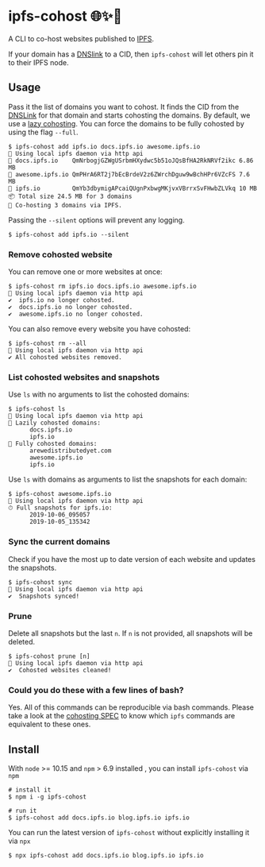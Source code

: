 # ipfs-cohost 🌐✨🤝

A CLI to co-host websites published to [IPFS].

If your domain has a [DNSlink] to a CID, then `ipfs-cohost` will let others pin it to their IPFS node.

## Usage

Pass it the list of domains you want to cohost. It finds the CID from the [DNSLink] for that domain and starts cohosting the domains. By default, we use a [lazy cohosting]. You can force the domains to be fully cohosted by using the flag `--full`.

```console
$ ipfs-cohost add ipfs.io docs.ipfs.io awesome.ipfs.io
🔌 Using local ipfs daemon via http api
📍 docs.ipfs.io    QmNrbogjGZWgUSrbmHXydwc5b51oJQsBfHA2RkNRVf2ikc 6.86 MB
📍 awesome.ipfs.io QmPHrA6RT2j7bEcBrdeV2z6ZWrchDguw9wBchHPr6VZcFS 7.6 MB
📍 ipfs.io         QmYb3dbymigAPcaiQUgnPxbwgMKjvxVBrrxSvFHwbZLVkq 10 MB
📦 Total size 24.5 MB for 3 domains
🤝 Co-hosting 3 domains via IPFS.
```

Passing the `--silent` options will prevent any logging.

```console
$ ipfs-cohost add ipfs.io --silent
```

### Remove cohosted website

You can remove one or more websites at once:

```console
$ ipfs-cohost rm ipfs.io docs.ipfs.io awesome.ipfs.io
🔌 Using local ipfs daemon via http api
✔  ipfs.io no longer cohosted.
✔  docs.ipfs.io no longer cohosted.
✔  awesome.ipfs.io no longer cohosted.
```

You can also remove every website you have cohosted:

```console
$ ipfs-cohost rm --all
🔌 Using local ipfs daemon via http api
✔ All cohosted websites removed.
```

### List cohosted websites and snapshots

Use `ls` with no arguments to list the cohosted domains:

```console
$ ipfs-cohost ls
🔌 Using local ipfs daemon via http api
📍 Lazily cohosted domains:
      docs.ipfs.io
      ipfs.io
📍 Fully cohosted domains:
      arewedistributedyet.com
      awesome.ipfs.io
      ipfs.io
```

Use `ls` with domains as arguments to list the snapshots for each domain:

```console
$ ipfs-cohost awesome.ipfs.io
🔌 Using local ipfs daemon via http api
⏱ Full snapshots for ipfs.io:
      2019-10-06_095057
      2019-10-05_135342
```

### Sync the current domains

Check if you have the most up to date version of each website and updates the snapshots.

```console
$ ipfs-cohost sync
🔌 Using local ipfs daemon via http api
✔  Snapshots synced!
```

### Prune

Delete all snapshots but the last `n`. If `n` is not provided, all snapshots will be deleted.

```console
$ ipfs-cohost prune [n]
🔌 Using local ipfs daemon via http api
✔  Cohosted websites cleaned!
```

### Could you do these with a few lines of bash?

Yes. All of this commands can be reproducible via bash commands. Please take a look at the [cohosting SPEC](https://github.com/ipfs-shipyard/cohosting/blob/master/SPEC.md) to know which `ipfs` commands are equivalent to these ones.

## Install

With `node` >= 10.15 and `npm` > 6.9 installed , you can install `ipfs-cohost` via `npm`

```console
# install it
$ npm i -g ipfs-cohost

# run it
$ ipfs-cohost add docs.ipfs.io blog.ipfs.io ipfs.io
```

You can run the latest version of `ipfs-cohost` without explicitly installing it via `npx`

```console
$ npx ipfs-cohost add docs.ipfs.io blog.ipfs.io ipfs.io
```

[IPFS]: https://ipfs.io
[DNSLink]: https://dnslink.io
[lazy cohosting]: https://github.com/ipfs-shipyard/cohosting/blob/master/SPEC.md#lazy-and-full-cohosting
